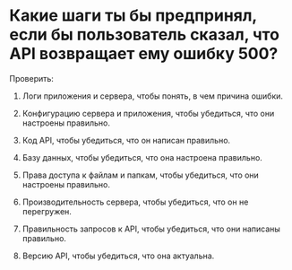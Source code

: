# Какие шаги ты бы предпринял, если бы пользователь сказал, что API возвращает ему ошибку 500?

Проверить:
1. Логи приложения и сервера, чтобы понять, в чем причина ошибки.

2. Конфигурацию сервера и приложения, чтобы убедиться, что они настроены правильно.

3. Код API, чтобы убедиться, что он написан правильно.

4. Базу данных, чтобы убедиться, что она настроена правильно.

5. Права доступа к файлам и папкам, чтобы убедиться, что они настроены правильно.

6. Производительность сервера, чтобы убедиться, что он не перегружен.

7. Правильность запросов к API, чтобы убедиться, что они написаны правильно.

8. Версию API, чтобы убедиться, что она актуальна.